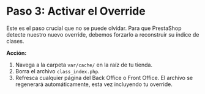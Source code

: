 # Paso 3: Activar el Override

Este es el paso crucial que no se puede olvidar. Para que PrestaShop detecte nuestro nuevo override, debemos forzarlo a reconstruir su índice de clases.

**Acción:**

1. Navega a la carpeta `var/cache/` en la raíz de tu tienda.
2. Borra el archivo `class_index.php`.
3. Refresca cualquier página del Back Office o Front Office. El archivo se regenerará automáticamente, esta vez incluyendo tu override.

